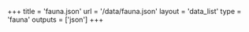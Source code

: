 +++
title = 'fauna.json'
url = '/data/fauna.json'
layout = 'data_list'
type = 'fauna'
outputs = ['json']
+++